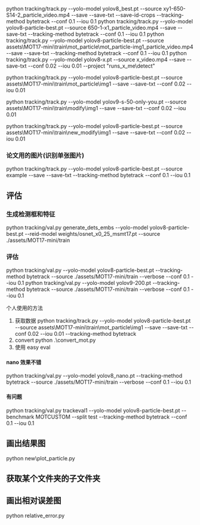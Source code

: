 python tracking/track.py --yolo-model yolov8_best.pt --source xy1-650-S14-2_particle_video.mp4 --save --save-txt --save-id-crops --tracking-method bytetrack
--conf 0.1 --iou 0.1
python tracking/track.py --yolo-model yolov8-particle-best.pt --source 650-1-x1_particle_video.mp4 --save --save-txt --tracking-method bytetrack --conf 0.1 --iou 0.1
python tracking/track.py --yolo-model yolov8-particle-best.pt --source assets\MOT17-mini\train\mot_particle\mot_particle-img1_particle_video.mp4 --save --save-txt --tracking-method bytetrack --conf 0.1 --iou 0.1
python tracking/track.py --yolo-model yolov8-x.pt --source x_video.mp4 --save --save-txt --conf 0.02 --iou 0.01 --project "runs_x_me\detect"

python tracking/track.py --yolo-model yolov8-particle-best.pt --source assets\MOT17-mini\train\mot_particle\img1 --save --save-txt --conf 0.02 --iou 0.01

python tracking/track.py --yolo-model yolov9-s-50-only-you.pt --source assets\MOT17-mini\train\modify\img1 --save --save-txt --conf 0.02 --iou 0.01

python tracking/track.py --yolo-model yolov8-particle-best.pt --source assets\MOT17-mini\train\new_modify\img1 --save --save-txt --conf 0.02 --iou 0.01

### 论文用的图片(识别单张图片)

python tracking/track.py --yolo-model yolov8-particle-best.pt --source example --save --save-txt --tracking-method bytetrack --conf 0.1 --iou 0.1

## 评估

### 生成检测框和特征

python tracking/val.py generate_dets_embs --yolo-model yolov8-particle-best.pt --reid-model weights/osnet_x0_25_msmt17.pt --source ./assets/MOT17-mini/train

### 评估

python tracking/val.py --yolo-model yolov8-particle-best.pt --tracking-method bytetrack --source ./assets/MOT17-mini/train --verbose --conf 0.1 --iou 0.1
python tracking/val.py --yolo-model yolov9-200.pt --tracking-method bytetrack --source ./assets/MOT17-mini/train --verbose --conf 0.1 --iou 0.1

个人使用的方法

1. 获取数据
   python tracking/track.py --yolo-model yolov8-particle-best.pt --source assets\MOT17-mini\train\mot_particle\img1 --save --save-txt --conf 0.02 --iou 0.01 --tracking-method bytetrack
2. convert
   python .\convert_mot.py
3. 使用 easy eval

#### nano 效果不错

python tracking/val.py --yolo-model yolov8_nano.pt --tracking-method bytetrack --source ./assets/MOT17-mini/train --verbose --conf 0.1 --iou 0.1

#### 有问题

python tracking/val.py trackeval1 --yolo-model yolov8-particle-best.pt --benchmark MOTCUSTOM --split test --tracking-method bytetrack --conf 0.1 --iou 0.1

## 画出结果图

python new\plot_particle.py

## 获取某个文件夹的子文件夹

## 画出相对误差图

python relative_error.py
